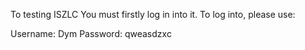To testing ISZLC You must firstly log in into it.
To log into, please use:

Username: Dym
Password: qweasdzxc